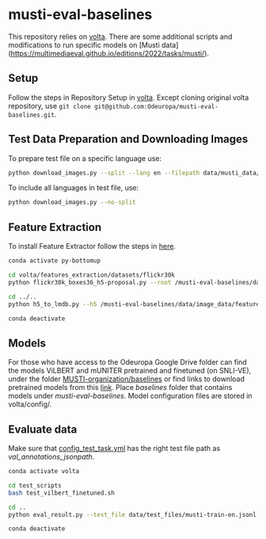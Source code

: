 # musti-eval-baselines

This repository relies on [volta](https://github.com/e-bug/volta). There are some additional scripts and modifications to run specific models on [Musti data] (https://multimediaeval.github.io/editions/2022/tasks/musti/).

## Setup

Follow the steps in Repository Setup in [volta](https://github.com/Odeuropa/musti-eval-baselines/tree/main/volta#repository-setup). Except cloning original volta repository, use `git clone git@github.com:Odeuropa/musti-eval-baselines.git`.

## Test Data Preparation and Downloading Images

To prepare test file on a specific language use:
```bash
python download_images.py --split --lang en --filepath data/musti_data/musti-train.json
```

To include all languages in test file, use:
```bash
python download_images.py --no-split
```

## Feature Extraction
To install Feature Extractor follow the steps in [here](https://github.com/Odeuropa/musti-eval-baselines/tree/main/volta/features_extraction#install-feature-extractor).

```bash
conda activate py-bottomup

cd volta/features_extraction/datasets/flickr30k
python flickr30k_boxes36_h5-proposal.py --root /musti-eval-baselines/data/image_data/images --outdir /musti-eval-baselines/data/image_data/features

cd ../..
python h5_to_lmdb.py --h5 /musti-eval-baselines/data/image_data/features/musti_boxes36.h5 --lmdb /musti-eval-baselines/data/image_data/features/lmdb

conda deactivate
```

## Models
For those who have access to the Odeuropa Google Drive folder can find the models ViLBERT and mUNITER pretrained and finetuned (on SNLI-VE), under the folder [MUSTI-organization/baselines](https://drive.google.com/drive/folders/1TJNMwY3QbHMcrd71Ybh-9CK_SPHWyWPW?usp=sharing) or find links to download pretrained models from this [link](https://github.com/Odeuropa/musti-eval-baselines/blob/main/volta/MODELS.md). Place <em>baselines</em> folder that contains models under <em>musti-eval-baselines</em>. Model configuration files are stored in volta/config/.

## Evaluate data

Make sure that [config_test_task.yml](https://github.com/Odeuropa/musti-eval-baselines/blob/main/config_test_task.yml) has the right test file path as <em>val_annotations_jsonpath</em>.

```bash
conda activate volta

cd test_scripts
bash test_vilbert_finetuned.sh

cd ..
python eval_result.py --test_file data/test_files/musti-train-en.jsonl --logit_file results/vilbert/pretrained/musti-train-en-logits.txt

conda deactivate
```








